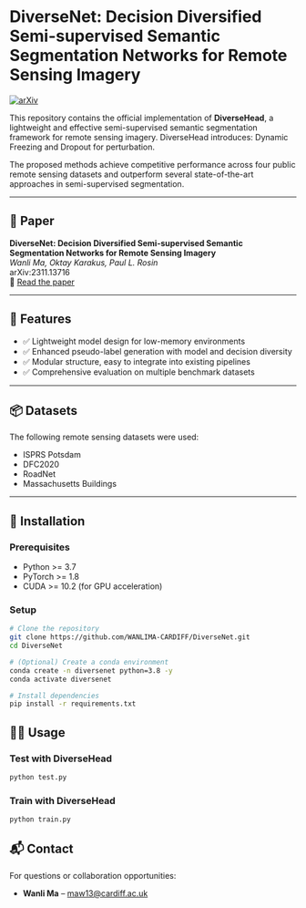 # DiverseNet: Decision Diversified Semi-supervised Semantic Segmentation Networks for Remote Sensing Imagery

[![arXiv](https://img.shields.io/badge/arXiv-2311.13716-b31b1b.svg)](https://arxiv.org/abs/2311.13716)

This repository contains the official implementation of **DiverseHead**, a lightweight and effective semi-supervised semantic segmentation framework for remote sensing imagery. DiverseHead introduces: Dynamic Freezing and Dropout for perturbation.

The proposed methods achieve competitive performance across four public remote sensing datasets and outperform several state-of-the-art approaches in semi-supervised segmentation.

---

## 📄 Paper

**DiverseNet: Decision Diversified Semi-supervised Semantic Segmentation Networks for Remote Sensing Imagery**  
*Wanli Ma, Oktay Karakus, Paul L. Rosin*  
arXiv:2311.13716  
🔗 [Read the paper](https://arxiv.org/abs/2311.13716)

---

## 🧰 Features

- ✅ Lightweight model design for low-memory environments
- ✅ Enhanced pseudo-label generation with model and decision diversity
- ✅ Modular structure, easy to integrate into existing pipelines
- ✅ Comprehensive evaluation on multiple benchmark datasets

---

## 📦 Datasets

The following remote sensing datasets were used:

- ISPRS Potsdam
- DFC2020
- RoadNet
- Massachusetts Buildings

---

## 🚀 Installation

### Prerequisites

- Python >= 3.7
- PyTorch >= 1.8
- CUDA >= 10.2 (for GPU acceleration)

### Setup

```bash
# Clone the repository
git clone https://github.com/WANLIMA-CARDIFF/DiverseNet.git
cd DiverseNet

# (Optional) Create a conda environment
conda create -n diversenet python=3.8 -y
conda activate diversenet

# Install dependencies
pip install -r requirements.txt

```

## 🏃‍♂️ Usage

### Test with DiverseHead

```bash
python test.py 
```
### Train with DiverseHead

```bash
python train.py 
```
## 📬 Contact

For questions or collaboration opportunities:

- **Wanli Ma** – [maw13@cardiff.ac.uk](mailto:maw13@cardiff.ac.uk)  

